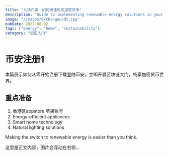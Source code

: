 ```yaml
---
title: "入场门票：如何快速购买加密货币"
description: "Guide to implementing renewable energy solutions in your home."
image: "/images/Exchangeusdt.jpg"
pubDate: 2025-08-02
tags: ["energy", "home", "sustainability"]
category: "加密入门"
---
```


# 币安注册1
本篇展示如何从零开始注册下载登陆币安，立即开启区块链大门，畅享加密货币世界。  
## 重点准备

1. 香港区appstore 苹果账号
2. Energy-efficient appliances
3. Smart home technology
4. Natural lighting solutions

Making the switch to renewable energy is easier than you think.



<ImageOptimizer 
  src="/images/posts/bn1.png"
  alt="提示图标"
  size="xs"
  float="right"
  rounded="full"
/>
这里是正文内容，图片会浮动在右侧...



<ImageOptimizer 
  src="/images/posts/step-01.jpg"
  alt="操作步骤1"
  size="md"
  shadow="lg"
  caption="第一步：打开应用"
/>